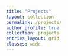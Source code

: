 ```yaml
---
title: "Projects"
layout: collection
permalink: /projects/
author_profile: true
collection: projects
entries_layout: grid
classes: wide
---
```

